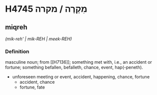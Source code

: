 # H4745 מִקְרֶה / מקרה

## miqreh

_(mik-reh' | mik-REH | meek-REH)_

### Definition

masculine noun; from [[H7136]]; something met with, i.e., an accident or fortune; something befallen, befalleth, chance, event, hap(-peneth).

- unforeseen meeting or event, accident, happening, chance, fortune
    - accident, chance
    - fortune, fate
